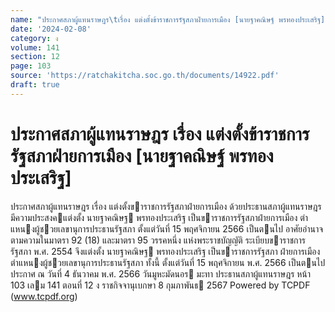 ```yaml
---
name: "ประกาศสภาผู้แทนราษฎร\tเรื่อง แต่งตั้งข้าราชการรัฐสภาฝ่ายการเมือง [นายฐาคณิษฐ์ พรทองประเสริฐ]"
date: '2024-02-08'
category: ง
volume: 141
section: 12
page: 103
source: 'https://ratchakitcha.soc.go.th/documents/14922.pdf'
draft: true
---
```


# ประกาศสภาผู้แทนราษฎร	เรื่อง แต่งตั้งข้าราชการรัฐสภาฝ่ายการเมือง [นายฐาคณิษฐ์ พรทองประเสริฐ]

ประกาศสภาผู้แทนราษฎร เรื่อง แต่งตั้งขาราชการรัฐสภาฝ่ายการเมือง ด้วยประธานสภาผู้แทนราษฎร มีความประสงคแต่งตั้ง นายฐาคณิษฐ พรทองประเสริฐ เป็นขาราชการรัฐสภาฝ่ายการเมือง ตําแหนงผู้ชวยเลขานุการประธานรัฐสภา ตั้งแต่วันที่ 15 พฤศจิกายน 2566 เป็นตนไป อาศัยอํานาจตามความในมาตรา 92 (18) และมาตรา 95 วรรคหนึ่ง แห่งพระราชบัญญัติ ระเบียบขาราชการรัฐสภา พ.ศ. 2554 จึงแต่งตั้ง นายฐาคณิษฐ พรทองประเสริฐ เป็นขาราชการรัฐสภา ฝ่ายการเมือง ตําแหนงผู้ชวยเลขานุการประธานรัฐสภา ทั้งนี้ ตั้งแต่วันที่ 15 พฤศจิกายน พ.ศ. 2566 เป็นตนไป ประกาศ ณ วันที่ 4 ธันวาคม พ.ศ. 2566 วันมูหะมัดนอร มะทา ประธานสภาผู้แทนราษฎร หน้า 103 เลม 141 ตอนที่ 12 ง ราชกิจจานุเบกษา 8 กุมภาพันธ 2567 Powered by TCPDF (www.tcpdf.org)
